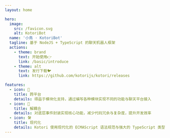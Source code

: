 ```yaml
---
layout: home

hero:
  image:
    src: /favicon.svg
    alt: KotoriBot
  name: '小鳥 · KotoriBot'
  tagline: 基于 NodeJS + TypeScript 的聊天机器人框架
  actions:
    - theme: brand
      text: 开始使用👉
      link: /basic/introduce
    - theme: alt
      text: 发行下载🐦
      link: https://github.com/kotorijs/kotori/releases

features:
  - icon: 🚀
    title: 跨平台
    details: 得益于模块化支持，通过编写各种模块实现不同的功能与聊天平台接入
  - icon: 🧩
    title: 解耦合
    details: 对底层事件封装实现核心功能，减少代码冗余与复杂度，提升开发效率
  - icon: 🛠️
    title: 现代化
    details: Kotori 使用现代化的 ECMAScript 语法规范与强大的 TypeScript 类型检查
---
```

